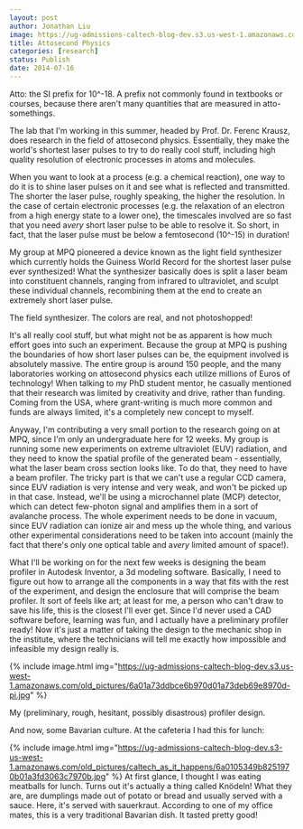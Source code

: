 ```yaml
---
layout: post
author: Jonathan Liu
image: https://ug-admissions-caltech-blog-dev.s3.us-west-1.amazonaws.com/old_pictures/6a01a73ddbce6b970d01a3fd306173970b-pi.jpg
title: Attosecond Physics 
categories: [research]
status: Publish
date: 2014-07-16
---
```



Atto: the SI prefix for 10^-18. A prefix not commonly found in textbooks or courses, because there aren't many quantities that are measured in atto-somethings.

The lab that I'm working in this summer, headed by Prof. Dr. Ferenc Krausz, does research in the field of attosecond physics. Essentially, they make the world's shortest laser pulses to try to do really cool stuff, including high quality resolution of electronic processes in atoms and molecules.

When you want to look at a process (e.g. a chemical reaction), one way to do it is to shine laser pulses on it and see what is reflected and transmitted. The shorter the laser pulse, roughly speaking, the higher the resolution. In the case of certain electronic processes (e.g. the relaxation of an electron from a high energy state to a lower one), the timescales involved are so fast that you need a*very* short laser pulse to be able to resolve it. So short, in fact, that the laser pulse must be below a femtosecond (10^-15) in duration!

My group at MPQ pioneered a device known as the light field synthesizer which currently holds the Guiness World Record for the shortest laser pulse ever synthesized! What the synthesizer basically does is split a laser beam into constituent channels, ranging from infrared to ultraviolet, and sculpt these individual channels, recombining them at the end to create an extremely short laser pulse.

<div class="photo-caption caption-xid-6a01a73ddbce6b970d01a3fd306173970b" id="caption-xid-6a01a73ddbce6b970d01a3fd306173970b">The field synthesizer. The colors are real, and not photoshopped!

It's all really cool stuff, but what might not be as apparent is how much effort goes into such an experiment. Because the group at MPQ is pushing the boundaries of how short laser pulses can be, the equipment involved is absolutely massive. The entire group is around 150 people, and the many laboratories working on attosecond physics each utilize millions of Euros of technology! When talking to my PhD student mentor, he casually mentioned that their research was limited by creativity and drive, rather than funding. Coming from the USA, where grant-writing is much more common and funds are always limited, it's a completely new concept to myself.

Anyway, I'm contributing a very small portion to the research going on at MPQ, since I'm only an undergraduate here for 12 weeks. My group is running some new experiments on extreme ultraviolet (EUV) radiation, and they need to know the spatial profile of the generated beam - essentially, what the laser beam cross section looks like. To do that, they need to have a beam profiler. The tricky part is that we can't use a regular CCD camera, since EUV radiation is very intense and very weak, and won't be picked up in that case. Instead, we'll be using a microchannel plate (MCP) detector, which can detect few-photon signal and amplifies them in a sort of avalanche process. The whole experiment needs to be done in vacuum, since EUV radiation can ionize air and mess up the whole thing, and various other experimental considerations need to be taken into account (mainly the fact that there's only one optical table and a*very* limited amount of space!).

What I'll be working on for the next few weeks is designing the beam profiler in Autodesk Inventor, a 3d modeling software. Basically, I need to figure out how to arrange all the components in a way that fits with the rest of the experiment, and design the enclosure that will comprise the beam profiler. It sort of feels like art; at least for me, a person who can't draw to save his life, this is the closest I'll ever get. Since I'd never used a CAD software before, learning was fun, and I actually have a preliminary profiler ready! Now it's just a matter of taking the design to the mechanic shop in the institute, where the technicians will tell me exactly how impossible and infeasible my design really is.


{% include image.html img="https://ug-admissions-caltech-blog-dev.s3.us-west-1.amazonaws.com/old_pictures/6a01a73ddbce6b970d01a73deb69e8970d-pi.jpg" %}<div class="photo-caption caption-xid-6a01a73ddbce6b970d01a73deb69e8970d" id="caption-xid-6a01a73ddbce6b970d01a73deb69e8970d">My (preliminary, rough, hesitant, possibly disastrous) profiler design.

And now, some Bavarian culture. At the cafeteria I had this for lunch:

{% include image.html img="https://ug-admissions-caltech-blog-dev.s3-us-west-1.amazonaws.com/old_pictures/caltech_as_it_happens/6a0105349b8251970b01a3fd3063c7970b.jpg" %}
At first glance, I thought I was eating meatballs for lunch. Turns out it's actually a thing called Knödeln! What they are, are dumplings made out of potato or bread and usually served with a sauce. Here, it's served with sauerkraut. According to one of my office mates, this is a very traditional Bavarian dish. It tasted pretty good!

